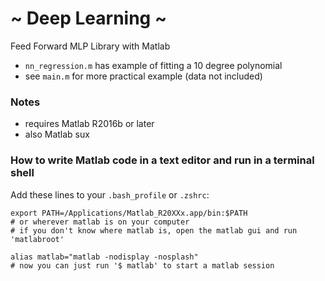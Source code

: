 # ~ Deep Learning ~
Feed Forward MLP Library with Matlab

* `nn_regression.m` has example of fitting a 10 degree polynomial
* see `main.m` for more practical example (data not included)

### Notes
* requires Matlab R2016b or later
* also Matlab sux

### How to write Matlab code in a text editor and run in a terminal shell

Add these lines to your `.bash_profile` or `.zshrc`:
```
export PATH=/Applications/Matlab_R20XXx.app/bin:$PATH
# or wherever matlab is on your computer
# if you don't know where matlab is, open the matlab gui and run 'matlabroot'

alias matlab="matlab -nodisplay -nosplash"
# now you can just run '$ matlab' to start a matlab session
```